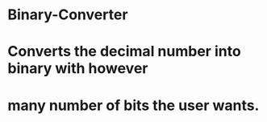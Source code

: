 # Binary-Converter
# Converts the decimal number into binary with however
# many number of bits the user wants.
